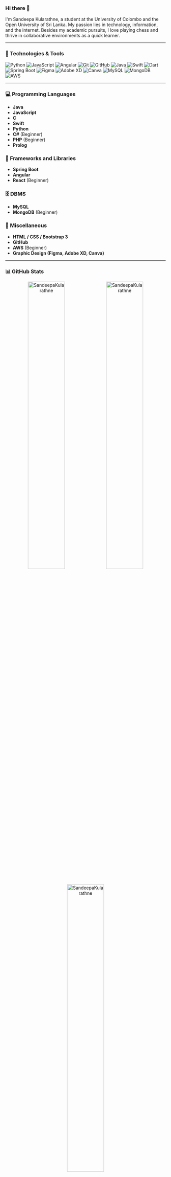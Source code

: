 ### Hi there 👋

I'm Sandeepa Kularathne, a student at the University of Colombo and the Open University of Sri Lanka. My passion lies in technology, information, and the internet. Besides my academic pursuits, I love playing chess and thrive in collaborative environments as a quick learner.

---

### 🔧 Technologies & Tools

![Python](https://img.shields.io/badge/-Python-333333?style=flat&logo=python)
![JavaScript](https://img.shields.io/badge/-JavaScript-333333?style=flat&logo=javascript)
![Angular](https://img.shields.io/badge/-Angular-333333?style=flat&logo=angular)
![Git](https://img.shields.io/badge/-Git-333333?style=flat&logo=git)
![GitHub](https://img.shields.io/badge/-GitHub-333333?style=flat&logo=github)
![Java](https://img.shields.io/badge/-Java-333333?style=flat&logo=java)
![Swift](https://img.shields.io/badge/-Swift-333333?style=flat&logo=swift)
![Dart](https://img.shields.io/badge/-Dart-333333?style=flat&logo=dart)
![Spring Boot](https://img.shields.io/badge/-Spring%20Boot-333333?style=flat&logo=spring)
![Figma](https://img.shields.io/badge/-Figma-333333?style=flat&logo=figma)
![Adobe XD](https://img.shields.io/badge/-Adobe%20XD-333333?style=flat&logo=adobexd)
![Canva](https://img.shields.io/badge/-Canva-333333?style=flat&logo=canva)
![MySQL](https://img.shields.io/badge/-MySQL-333333?style=flat&logo=mysql)
![MongoDB](https://img.shields.io/badge/-MongoDB-333333?style=flat&logo=mongodb)
![AWS](https://img.shields.io/badge/-AWS-333333?style=flat&logo=amazon-aws)

---

### 💻 Programming Languages
- **Java**
- **JavaScript**
- **C**
- **Swift**
- **Python**
- **C#** (Beginner)
- **PHP** (Beginner)
- **Prolog**

### 🧰 Frameworks and Libraries
- **Spring Boot**
- **Angular**
- **React** (Beginner)

### 🗄️ DBMS
- **MySQL**
- **MongoDB** (Beginner)

### 🎨 Miscellaneous
- **HTML / CSS / Bootstrap 3**
- **GitHub**
- **AWS** (Beginner)
- **Graphic Design (Figma, Adobe XD, Canva)**

---

### 📊 GitHub Stats

<p align="center">
  <img width="48%" src="https://github-readme-stats.vercel.app/api/top-langs?username=SandeepaKularathne&show_icons=true&locale=en&layout=compact" alt="SandeepaKularathne" />
  <img width="48%" src="https://github-readme-stats.vercel.app/api?username=SandeepaKularathne&show_icons=true&locale=en" alt="SandeepaKularathne" />
</p>

<p align="center">
  <img width="48%" src="https://github-readme-streak-stats.herokuapp.com/?user=SandeepaKularathne&" alt="SandeepaKularathne" />
</p>

---

### 🧩 Fun Facts

- ♟️ I enjoy playing chess in my free time.
- 🚀 Always eager to learn new technologies and improve my skills.
